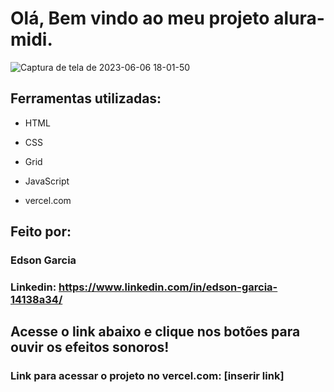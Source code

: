 # Olá, Bem vindo ao meu projeto alura-midi.

![Captura de tela de 2023-06-06 18-01-50](https://github.com/ednosmab/alura-midi/assets/37445442/b1562c38-448a-43bf-8add-27dbb4c5695e)


## Ferramentas utilizadas:

* HTML

* CSS

* Grid

* JavaScript

* vercel.com


## Feito por:

### Edson Garcia

### Linkedin: https://www.linkedin.com/in/edson-garcia-14138a34/


## Acesse o link abaixo e clique nos botões para ouvir os efeitos sonoros!

### Link para acessar o projeto no vercel.com: [inserir link]
